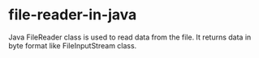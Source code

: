# file-reader-in-java
Java FileReader class is used to read data from the file. It returns data in byte format like FileInputStream class.

